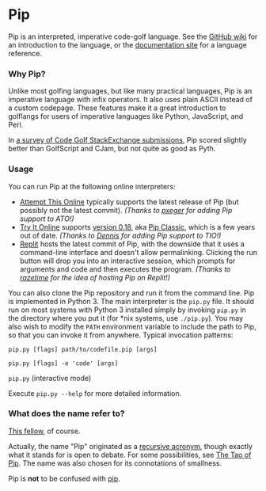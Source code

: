 # Pip

Pip is an interpreted, imperative code-golf language. See the [GitHub wiki](https://github.com/dloscutoff/pip/wiki) for an introduction to the language, or the [documentation site](https://dloscutoff.github.io/pipdoc/) for a language reference.

### Why Pip?

Unlike most golfing languages, but like many practical languages, Pip is an imperative language with infix operators. It also uses plain ASCII instead of a custom codepage. These features make it a great introduction to golflangs for users of imperative languages like Python, JavaScript, and Perl.

In [a survey of Code Golf StackExchange submissions](https://codegolf.meta.stackexchange.com/a/8891/16766), Pip scored slightly better than GolfScript and CJam, but not quite as good as Pyth.

### Usage

You can run Pip at the following online interpreters:

- [Attempt This Online](https://ato.pxeger.com/run?1=m724ILNgwYKlpSVpuhaL072yISyowOZoJY_UnJx8JR0FpfD8opwURaVYqBQA) typically supports the latest release of Pip (but possibly not the latest commit). *(Thanks to [pxeger](https://github.com/pxeger) for adding Pip support to ATO!)*
- [Try It Online](https://tio.run/##K8gs@P8/3Sv7////Hqk5Ofn/w/OLclIUAQ) supports [version 0.18](https://github.com/dloscutoff/pip/releases/tag/v0.18), aka [Pip Classic](https://dloscutoff.github.io/pipdoc/pip-classic), which is a few years out of date. *(Thanks to [Dennis](https://github.com/DennisMitchell) for adding Pip support to TIO!)*
- [Replit](https://replit.com/@dloscutoff/pip) hosts the latest commit of Pip, with the downside that it uses a command-line interface and doesn't allow permalinking. Clicking the run button will drop you into an interactive  session, which prompts for arguments and code and then executes the program. *(Thanks to [razetime](https://github.com/razetime) for the idea of hosting Pip on Replit!)*

You can also clone the Pip repository and run it from the command line. Pip is implemented in Python 3. The main interpreter is the `pip.py` file. It should run on most systems with Python 3 installed simply by invoking `pip.py` in the directory where you put it (for &ast;nix systems, use `./pip.py`). You may also wish to modify the `PATH` environment variable to include the path to Pip, so that you can invoke it from anywhere. Typical invocation patterns:

`pip.py [flags] path/to/codefile.pip [args]`

`pip.py [flags] -e 'code' [args]`

`pip.py` (interactive mode)

Execute `pip.py --help` for more detailed information.

### What does the name refer to?

[This fellow](http://en.wikipedia.org/wiki/Pip_(Great_Expectations)), of course.

Actually, the name "Pip" originated as a [recursive acronym](http://en.wikipedia.org/wiki/Recursive_acronym), though exactly what it stands for is open to debate. For some possibilities, see [The Tao of Pip](https://github.com/dloscutoff/pip/blob/master/Tao%20of%20Pip.txt). The name was also chosen for its connotations of smallness.

Pip is **not** to be confused with [pip](http://en.wikipedia.org/wiki/Pip_(package_manager)).
